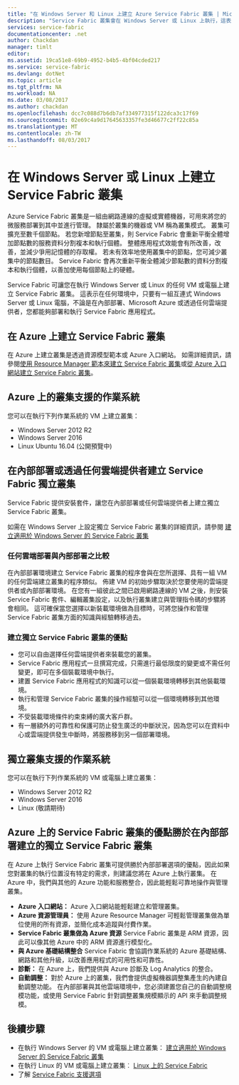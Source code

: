 ```yaml
---
title: "在 Windows Server 和 Linux 上建立 Azure Service Fabric 叢集 | Microsoft Docs"
description: "Service Fabric 叢集會在 Windows Server 或 Linux 上執行，這表示您能夠在任何您可以執行 Windows Server 和 Linux 的環境中部署和裝載 Service Fabric 應用程式。"
services: service-fabric
documentationcenter: .net
author: Chackdan
manager: timlt
editor: 
ms.assetid: 19ca51e8-69b9-4952-b4b5-4bf04cded217
ms.service: service-fabric
ms.devlang: dotNet
ms.topic: article
ms.tgt_pltfrm: NA
ms.workload: NA
ms.date: 03/08/2017
ms.author: chackdan
ms.openlocfilehash: dcc7c088d7b6db7af334977315f122dca3c17f69
ms.sourcegitcommit: 02e69c4a9d17645633357fe3d46677c2ff22c85a
ms.translationtype: MT
ms.contentlocale: zh-TW
ms.lasthandoff: 08/03/2017
---
```

# <a name="create-service-fabric-clusters-on-windows-server-or-linux"></a>在 Windows Server 或 Linux 上建立 Service Fabric 叢集
Azure Service Fabric 叢集是一組由網路連線的虛擬或實體機器，可用來將您的微服務部署到其中並進行管理。 隸屬於叢集的機器或 VM 稱為叢集模式。 叢集可擴充至數千個節點。 若您新增節點至叢集，則 Service Fabric 會重新平衡全體增加節點數的服務資料分割複本和執行個體。 整體應用程式效能會有所改善，改善，並減少爭用記憶體的存取權。 若未有效率地使用叢集中的節點，您可減少叢集中的節點數目。 Service Fabric 會再次重新平衡全體減少節點數的資料分割複本和執行個體，以善加使用每個節點上的硬體。

Service Fabric 可讓您在執行 Windows Server 或 Linux 的任何 VM 或電腦上建立 Service Fabric 叢集。 這表示在任何環境中，只要有一組互連式 Windows Server 或 Linux 電腦，不論是在內部部署、Microsoft Azure 或透過任何雲端提供者，您都能夠部署和執行 Service Fabric 應用程式。

## <a name="create-service-fabric-clusters-on-azure"></a>在 Azure 上建立 Service Fabric 叢集
在 Azure 上建立叢集是透過資源模型範本或 Azure 入口網站。 如需詳細資訊，請參閱[使用 Resource Manager 範本來建立 Service Fabric 叢集](service-fabric-cluster-creation-via-arm.md)或[從 Azure 入口網站建立 Service Fabric 叢集](service-fabric-cluster-creation-via-portal.md)。

## <a name="supported-operating-systems-for-clusters-on-azure"></a>Azure 上的叢集支援的作業系統
您可以在執行下列作業系統的 VM 上建立叢集：

* Windows Server 2012 R2
* Windows Server 2016 
* Linux Ubuntu 16.04 (公開預覽中) 

## <a name="create-service-fabric-standalone-clusters-on-premises-or-with-any-cloud-provider"></a>在內部部署或透過任何雲端提供者建立 Service Fabric 獨立叢集
Service Fabric 提供安裝套件，讓您在內部部署或任何雲端提供者上建立獨立 Service Fabric 叢集。

如需在 Windows Server 上設定獨立 Service Fabric 叢集的詳細資訊，請參閱 [建立適用於 Windows Server 的 Service Fabric 叢集](service-fabric-cluster-creation-for-windows-server.md)

### <a name="any-cloud-deployments-vs-on-premises-deployments"></a>任何雲端部署與內部部署之比較
在內部部署環境建立 Service Fabric 叢集的程序會與在您所選擇、具有一組 VM 的任何雲端建立叢集的程序類似。 佈建 VM 的初始步驟取決於您要使用的雲端提供者或內部部署環境。 在您有一組彼此之間已啟用網路連線的 VM 之後，則安裝 Service Fabric 套件、編輯叢集設定，以及執行叢集建立與管理指令碼的步驟將會相同。 這可確保當您選擇以新裝載環境做為目標時，可將您操作和管理 Service Fabric 叢集方面的知識與經驗轉移過去。

### <a name="benefits-of-creating-standalone-service-fabric-clusters"></a>建立獨立 Service Fabric 叢集的優點
* 您可以自由選擇任何雲端提供者來裝載您的叢集。
* Service Fabric 應用程式一旦撰寫完成，只需進行最低限度的變更或不需任何變更，即可在多個裝載環境中執行。
* 建置 Service Fabric 應用程式的知識可以從一個裝載環境轉移到其他裝載環境。
* 執行和管理 Service Fabric 叢集的操作經驗可以從一個環境轉移到其他環境。
* 不受裝載環境條件約束束縛的廣大客戶群。
* 有一層額外的可靠性和保護可防止發生廣泛的中斷狀況，因為您可以在資料中心或雲端提供發生中斷時，將服務移到另一個部署環境。

## <a name="supported-operating-systems-for-standalone-clusters"></a>獨立叢集支援的作業系統
您可以在執行下列作業系統的 VM 或電腦上建立叢集：

* Windows Server 2012 R2
* Windows Server 2016 
* Linux (敬請期待)

## <a name="advantages-of-service-fabric-clusters-on-azure-over-standalone-service-fabric-clusters-created-on-premises"></a>Azure 上的 Service Fabric 叢集的優點勝於在內部部署建立的獨立 Service Fabric 叢集
在 Azure 上執行 Service Fabric 叢集可提供勝於內部部署選項的優點，因此如果您對叢集的執行位置沒有特定的需求，則建議您將在 Azure 上執行叢集。 在 Azure 中，我們與其他的 Azure 功能和服務整合，因此能輕鬆可靠地操作與管理叢集。

* **Azure 入口網站：** Azure 入口網站能輕鬆建立和管理叢集。
* **Azure 資源管理員：** 使用 Azure Resource Manager 可輕鬆管理叢集做為單位使用的所有資源，並簡化成本追蹤與付費作業。
* **Service Fabric 叢集做為 Azure 資源** Service Fabric 叢集是 ARM 資源，因此可以像其他 Azure 中的 ARM 資源進行模型化。
* **與 Azure 基礎結構整合** Service Fabric 會協調作業系統的 Azure 基礎結構、網路和其他升級，以改善應用程式的可用性和可靠性。  
* **診斷：** 在 Azure 上，我們提供與 Azure 診斷及 Log Analytics 的整合。
* **自動調整：** 對於 Azure 上的叢集，我們會提供虛擬機器調整集產生的內建自動調整功能。 在內部部署與其他雲端環境中，您必須建置您自己的自動調整規模功能，或使用 Service Fabric 針對調整叢集規模顯示的 API 來手動調整規模。

## <a name="next-steps"></a>後續步驟

* 在執行 Windows Server 的 VM 或電腦上建立叢集： [建立適用於 Windows Server 的 Service Fabric 叢集](service-fabric-cluster-creation-for-windows-server.md)
* 在執行 Linux 的 VM 或電腦上建立叢集︰ [Linux 上的 Service Fabric](service-fabric-linux-overview.md)
* 了解 [Service Fabric 支援選項](service-fabric-support.md)

